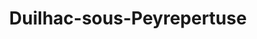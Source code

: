 ---
title: Duilhac-sous-Peyrepertuse
url: /duilhac-sous-peyrepertuse/
latitude: 42.87
longitude: 2.559
---